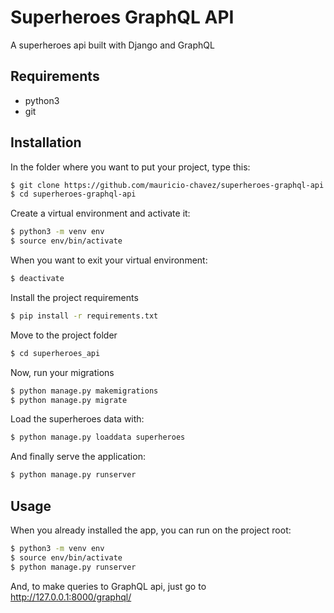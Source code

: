 # Superheroes GraphQL API

A superheroes api built with Django and GraphQL

## Requirements

* python3
* git

## Installation

In the folder where you want to put your project, type this:

```bash
$ git clone https://github.com/mauricio-chavez/superheroes-graphql-api.git
$ cd superheroes-graphql-api
```

Create a virtual environment and activate it:

```bash
$ python3 -m venv env
$ source env/bin/activate
```

When you want to exit your virtual environment:

```bash
$ deactivate
```

Install the project requirements
```bash
$ pip install -r requirements.txt
```

Move to the project folder

```bash
$ cd superheroes_api
```

Now, run your migrations

```bash
$ python manage.py makemigrations
$ python manage.py migrate
```

Load the superheroes data with:

```bash
$ python manage.py loaddata superheroes
```

And finally serve the application:

```bash
$ python manage.py runserver
```

## Usage

When you already installed the app, you can run on the project root:

```bash
$ python3 -m venv env
$ source env/bin/activate
$ python manage.py runserver
```

And, to make queries to GraphQL api, just go to <http://127.0.0.1:8000/graphql/>

